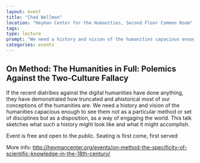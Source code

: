 ```yaml
---
layout: event
title: "Chad Wellmon"
location: "Heyman Center for the Humanities, Second Floor Common Room"
tags: 
type: lecture
prompt: "We need a history and vision of the humanities capacious enough to see them not as a particular method or set of disciplines but as a disposition, as a way of engaging the world."
categories: events
---
```


## On Method: The Humanities in Full: Polemics Against the Two-Culture Fallacy

If the recent diatribes against the digital humanities have done anything, they have demonstrated how truncated and ahistorical most of our conceptions of the humanities are. We need a history and vision of the humanities capacious enough to see them not as a particular method or set of disciplines but as a disposition, as a way of engaging the world. This talk sketches what such a history might look like and what it might accomplish.

Event is free and open to the public. Seating is first come, first served

More info:  <http://heymancenter.org/events/on-method-the-specificity-of-scientific-knowledge-in-the-18th-century/>
